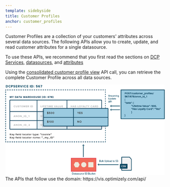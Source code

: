 ```yaml
---
template: sidebyside
title: Customer Profiles
anchor: customer_profiles
---
```


Customer Profiles are a collection of your customers' attributes across several data sources. The following APIs allow
you to create, update, and read customer attributes for a single datasource.

To use these APIs, we recommend that you first read the sections on
[DCP Services](/rest/customer_profiles#dcp_services), [datasources](/rest/customer_profiles#dcp_datasources),
and [attributes](/rest/customer_profiles#dcp_attributes)

Using the [consolidated customer profile view](/rest/customer_profiles#consolidated-profile) API call, you can retrieve
the complete Customer Profile across all data sources.

<img src="/assets/img/dcp/customer_profiles.png">

<div class="attention attention--warning push--bottom">
The APIs that follow use the domain: https://vis.optimizely.com/api/
</div>
